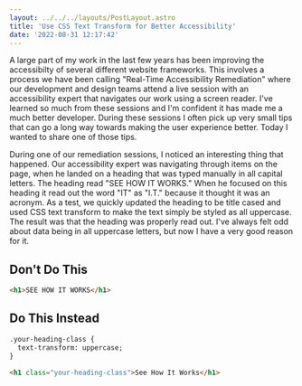 ```yaml
---
layout: ../../../layouts/PostLayout.astro
title: 'Use CSS Text Transform for Better Accessibility'
date: '2022-08-31 12:17:42'
---
```


A large part of my work in the last few years has been improving the accessibilty of several different website frameworks. This involves a process we have been calling "Real-Time Accessibility Remediation" where our development and design teams attend a live session with an accessibility expert that navigates our work using a screen reader. I've learned so much from these sessions and I'm confident it has made me a much better developer. During these sessions I often pick up very small tips that can go a long way towards making the user experience better. Today I wanted to share one of those tips.

During one of our remediation sessions, I noticed an interesting thing that happened. Our accessibility expert was navigating through items on the page, when he landed on a heading that was typed manually in all capital letters. The heading read "SEE HOW IT WORKS." When he focused on this heading it read out the word "IT" as "I.T." because it thought it was an acronym. As a test, we quickly updated the heading to be title cased and used CSS text transform to make the text simply be styled as all uppercase. The result was that the heading was properly read out. I've always felt odd about data being in all uppercase letters, but now I have a very good reason for it.

## Don't Do This
``` html
<h1>SEE HOW IT WORKS</h1>
```

## Do This Instead
``` html
.your-heading-class {
  text-transform: uppercase;
}

<h1 class="your-heading-class">See How It Works</h1>
```









